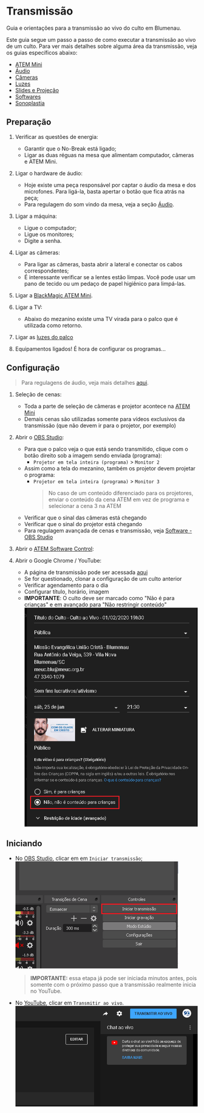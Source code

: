 # Transmissão

Guia e orientações para a transmissão ao vivo do culto em Blumenau.

Este guia segue um passo a passo de como executar a transmissão ao vivo de um culto.
Para ver mais detalhes sobre alguma área da transmissão, veja os guias específicos abaixo:

- [ATEM Mini](./atem-mini.md)
- [Áudio](./audio.md)
- [Câmeras](./cameras.md)
- [Luzes](./luzes.md)
- [Slides e Projeção](./slides.md)
- [Softwares](./software.md)
- [Sonoplastia](./sonoplastia.md)

## Preparação

1. Verificar as questões de energia:
   - Garantir que o No-Break está ligado;
   - Ligar as duas réguas na mesa que alimentam computador, câmeras e ATEM Mini.

2. Ligar o hardware de áudio:
   - Hoje existe uma peça responsável por captar o áudio da mesa e dos microfones.
   Para ligá-la, basta apertar o botão que fica atrás na peça;
   - Para regulagem do som vindo da mesa, veja a seção [Áudio](./audio.md).

3. Ligar a máquina:
   - Ligue o computador;
   - Ligue os monitores;
   - Digite a senha.

4. Ligar as câmeras:
   - Para ligar as câmeras, basta abrir a lateral e conectar os cabos correspondentes;
   - É interessante verificar se a lentes estão limpas. Você pode usar um pano de tecido ou um pedaço de papel higiênico para limpá-las.

5. Ligar a [BlackMagic ATEM Mini](./atem-mini.md).

6. Ligar a TV:
   - Abaixo do mezanino existe uma TV virada para o palco que é utilizada como retorno.

7. Ligar as [luzes do palco](./luzes.md)

8. Equipamentos ligados! É hora de configurar os programas...

## Configuração

> Para regulagens de áudio, veja mais detalhes [aqui](./audio.md).

1. Seleção de cenas:
   - Toda a parte de seleção de câmeras e projetor acontece na [ATEM Mini](./atem-mini.md)
   - Demais cenas são utilizadas somente para vídeos exclusivos da transmissão (que não devem ir para o projetor, por exemplo)

2. Abrir o [OBS Studio](./software.md#obs-studio):
   - Para que o palco veja o que está sendo transmitido, clique com o botão direito sob a imagem sendo enviada (programa):
     - `Projetor em tela inteira (programa)` > `Monitor 2`
   - Assim como a tela do mezanino, também os projetor devem projetar o programa:
     - `Projetor em tela inteira (programa)` > `Monitor 3`
       > No caso de um conteúdo diferenciado para os projetores, enviar o conteúdo da cena ATEM em vez de programa e selecionar a cena 3 na ATEM
   - Verificar que o sinal das câmeras está chegando
   - Verificar que o sinal do projetor está chegando
   - Para regulagem avançada de cenas e transmissão, veja [Software - OBS Studio](./software.md#obs-studio)

3. Abrir o [ATEM Software Control](./software.md#atem-software-control):

4. Abrir o Google Chrome / YouTube:
   - A página de transmissão pode ser acessada [aqui](https://studio.youtube.com/channel/UCD9zslKV3jrJb3pslWe32Bw/livestreaming/dashboard)
   - Se for questionado, clonar a configuração de um culto anterior
   - Verificar agendamento para o dia
   - Configurar título, horário, imagem
   - **IMPORTANTE**: O culto deve ser marcado como "Não é para crianças" e em avançado para "Não restringir conteúdo"
     ![YouTube](imgs/youtube-detalhes-transmissao.png)

## Iniciando

- No [OBS Studio](./software.md#obs-studio), clicar em em `Iniciar transmissão`;
  ![Iniciar transmissão](imgs/obs-iniciar-transmissao.png)
  > **IMPORTANTE:** essa etapa já pode ser iniciada minutos antes, pois somente com o próximo passo que a transmissão realmente inicia no YouTube.
- No [YouTube](https://studio.youtube.com/channel/UCD9zslKV3jrJb3pslWe32Bw/livestreaming/dashboard), clicar em `Transmitir ao vivo`.
  ![Transmitir ao Vivo](imgs/youtube-transmitir-ao-vivo.png)
